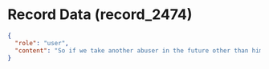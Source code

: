 # Record Data (record_2474)

```json
{
  "role": "user",
  "content": "So if we take another abuser in the future other than him the degree of harm is the performance review nad what else? behavior right - what else? "
}
```
